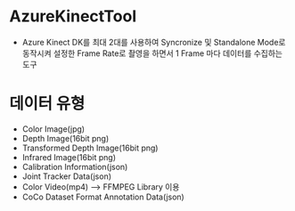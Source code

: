 # AzureKinectTool
- Azure Kinect DK를 최대 2대를 사용하여 Syncronize 및 Standalone Mode로 동작시켜 설정한 Frame Rate로 촬영을 하면서 1 Frame 마다 데이터를 수집하는 도구


# 데이터 유형
- Color Image(jpg)
- Depth Image(16bit png)
- Transformed Depth Image(16bit png)
- Infrared Image(16bit png)
- Calibration Information(json)
- Joint Tracker Data(json)
- Color Video(mp4) --> FFMPEG Library 이용
- CoCo Dataset Format Annotation Data(json)
